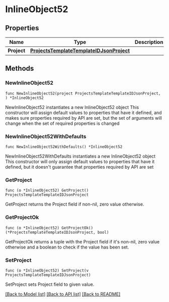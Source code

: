 # InlineObject52

## Properties

Name | Type | Description | Notes
------------ | ------------- | ------------- | -------------
**Project** | [**ProjectsTemplateTemplateIDJsonProject**](ProjectsTemplateTemplateIDJsonProject.md) |  | 

## Methods

### NewInlineObject52

`func NewInlineObject52(project ProjectsTemplateTemplateIDJsonProject, ) *InlineObject52`

NewInlineObject52 instantiates a new InlineObject52 object
This constructor will assign default values to properties that have it defined,
and makes sure properties required by API are set, but the set of arguments
will change when the set of required properties is changed

### NewInlineObject52WithDefaults

`func NewInlineObject52WithDefaults() *InlineObject52`

NewInlineObject52WithDefaults instantiates a new InlineObject52 object
This constructor will only assign default values to properties that have it defined,
but it doesn't guarantee that properties required by API are set

### GetProject

`func (o *InlineObject52) GetProject() ProjectsTemplateTemplateIDJsonProject`

GetProject returns the Project field if non-nil, zero value otherwise.

### GetProjectOk

`func (o *InlineObject52) GetProjectOk() (*ProjectsTemplateTemplateIDJsonProject, bool)`

GetProjectOk returns a tuple with the Project field if it's non-nil, zero value otherwise
and a boolean to check if the value has been set.

### SetProject

`func (o *InlineObject52) SetProject(v ProjectsTemplateTemplateIDJsonProject)`

SetProject sets Project field to given value.



[[Back to Model list]](../README.md#documentation-for-models) [[Back to API list]](../README.md#documentation-for-api-endpoints) [[Back to README]](../README.md)



